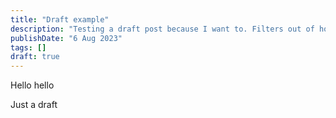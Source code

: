 ```yaml
---
title: "Draft example"
description: "Testing a draft post because I want to. Filters out of home page, does it out of posts page?"
publishDate: "6 Aug 2023"
tags: []
draft: true
---
```


Hello hello

Just a draft
